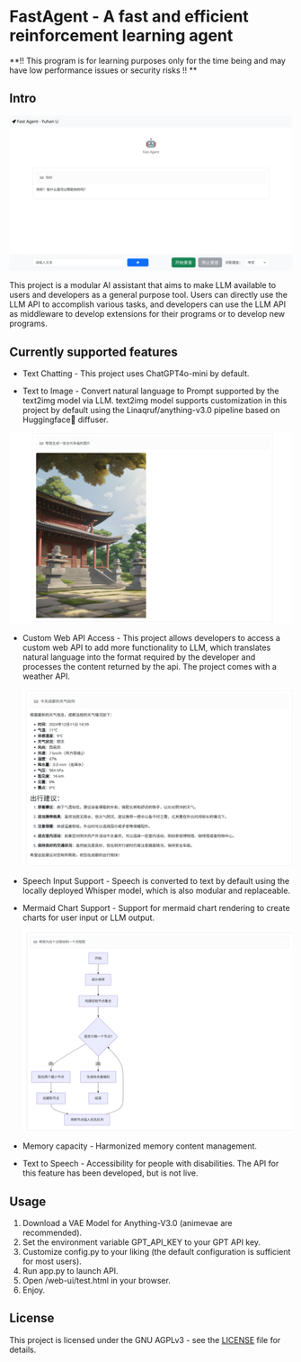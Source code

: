 # FastAgent - A fast and efficient reinforcement learning agent

**!! This program is for learning purposes only for the time being and may have low performance issues or security risks !! **

## Intro

![](./src/ui.jpeg)

This project is a modular AI assistant that aims to make LLM available to users and developers as a general purpose tool. Users can directly use the LLM API to accomplish various tasks, and developers can use the LLM API as middleware to develop extensions for their programs or to develop new programs.

## Currently supported features

-  Text Chatting - This project uses ChatGPT4o-mini by default.

-  Text to Image - Convert natural language to Prompt supported by the text2img model via LLM. text2img model supports customization in this project by default using the Linaqruf/anything-v3.0 pipeline based on Huggingface🤗 diffuser.

  ![](./src/text2img.jpeg)

- Custom Web API Access - This project allows developers to access a custom web API to add more functionality to LLM, which translates natural language into the format required by the developer and processes the content returned by the api. The project comes with a weather API.

  ![](./src/weather.jpeg)

- Speech Input Support - Speech is converted to text by default using the locally deployed Whisper model, which is also modular and replaceable.

- Mermaid Chart Support - Support for mermaid chart rendering to create charts for user input or LLM output.

  ![](./src/mermaid.jpeg)

- Memory capacity - Harmonized memory content management.

- Text to Speech - Accessibility for people with disabilities. The API for this feature has been developed, but is not live.

## Usage

1. Download a VAE Model for Anything-V3.0 (animevae are recommended).
2. Set the environment variable GPT_API_KEY to your GPT API key.
3. Customize config.py to your liking (the default configuration is sufficient for most users).
4. Run app.py to launch API.
5. Open /web-ui/test.html in your browser.
6. Enjoy.

## License

This project is licensed under the GNU AGPLv3 - see the [LICENSE](LICENSE) file for details.

